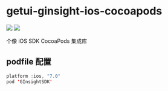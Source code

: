 # getui-ginsight-ios-cocoapods

![](https://img.shields.io/badge/platform-ios-lightgrey.svg)
![](https://img.shields.io/badge/license-ios-lightgrey.svg)

个像 iOS SDK CocoaPods 集成库

## podfile 配置
``` java
platform :ios, "7.0"
pod 'GInsightSDK'

```
